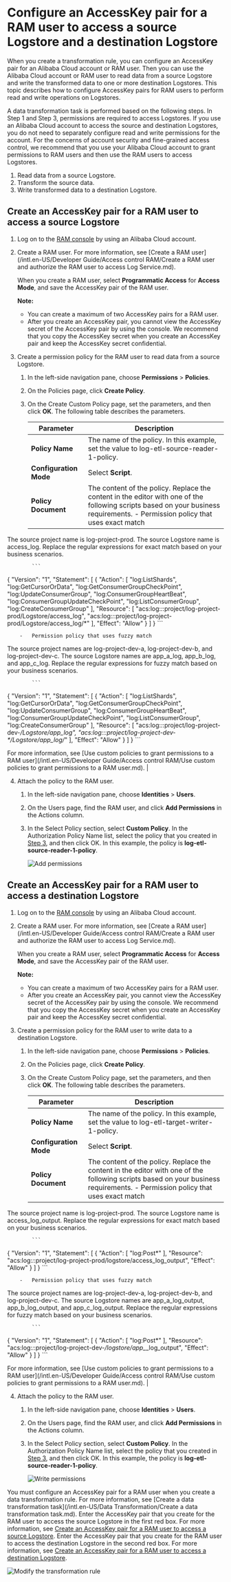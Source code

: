 # Configure an AccessKey pair for a RAM user to access a source Logstore and a destination Logstore

When you create a transformation rule, you can configure an AccessKey pair for an Alibaba Cloud account or RAM user. Then you can use the Alibaba Cloud account or RAM user to read data from a source Logstore and write the transformed data to one or more destination Logstores. This topic describes how to configure AccessKey pairs for RAM users to perform read and write operations on Logstores.

A data transformation task is performed based on the following steps. In Step 1 and Step 3, permissions are required to access Logstores. If you use an Alibaba Cloud account to access the source and destination Logstores, you do not need to separately configure read and write permissions for the account. For the concerns of account security and fine-grained access control, we recommend that you use your Alibaba Cloud account to grant permissions to RAM users and then use the RAM users to access Logstores.

1.  Read data from a source Logstore.
2.  Transform the source data.
3.  Write transformed data to a destination Logstore.

## Create an AccessKey pair for a RAM user to access a source Logstore

1.  Log on to the [RAM console](https://ram.console.aliyun.com/) by using an Alibaba Cloud account.

2.  Create a RAM user. For more information, see [Create a RAM user](/intl.en-US/Developer Guide/Access control RAM/Create a RAM user and authorize the RAM user to access Log Service.md).

    When you create a RAM user, select **Programmatic Access** for **Access Mode**, and save the AccessKey pair of the RAM user.

    **Note:**

    -   You can create a maximum of two AccessKey pairs for a RAM user.
    -   After you create an AccessKey pair, you cannot view the AccessKey secret of the AccessKey pair by using the console. We recommend that you copy the AccessKey secret when you create an AccessKey pair and keep the AccessKey secret confidential.
3.  Create a permission policy for the RAM user to read data from a source Logstore.

    1.  In the left-side navigation pane, choose **Permissions** \> **Policies**.

    2.  On the Policies page, click **Create Policy**.

    3.  On the Create Custom Policy page, set the parameters, and then click **OK**. The following table describes the parameters.

        |Parameter|Description|
        |---------|-----------|
        |**Policy Name**|The name of the policy. In this example, set the value to log-etl-source-reader-1-policy.|
        |**Configuration Mode**|Select **Script**.|
        |**Policy Document**|The content of the policy. Replace the content in the editor with one of the following scripts based on your business requirements.         -   Permission policy that uses exact match

The source project name is log-project-prod. The source Logstore name is access\_log. Replace the regular expressions for exact match based on your business scenarios.

            ```
{
  "Version": "1",
  "Statement": [
    {
      "Action": [
        "log:ListShards",
        "log:GetCursorOrData",
        "log:GetConsumerGroupCheckPoint",
        "log:UpdateConsumerGroup",
        "log:ConsumerGroupHeartBeat",
        "log:ConsumerGroupUpdateCheckPoint",
        "log:ListConsumerGroup",
        "log:CreateConsumerGroup"
      ],
      "Resource": [
        "acs:log:*:*:project/log-project-prod/Logstore/access_log",
        "acs:log:*:*:project/log-project-prod/Logstore/access_log/*"
      ],
      "Effect": "Allow"
    }
  ]
}
            ```

        -   Permission policy that uses fuzzy match

The source project names are log-project-dev-a, log-project-dev-b, and log-project-dev-c. The source Logstore names are app\_a\_log, app\_b\_log, and app\_c\_log. Replace the regular expressions for fuzzy match based on your business scenarios.

            ```
{
  "Version": "1",
  "Statement": [
    {
      "Action": [
        "log:ListShards",
        "log:GetCursorOrData",
        "log:GetConsumerGroupCheckPoint",
        "log:UpdateConsumerGroup",
        "log:ConsumerGroupHeartBeat",
        "log:ConsumerGroupUpdateCheckPoint",
        "log:ListConsumerGroup",
        "log:CreateConsumerGroup"
      ],
      "Resource": [
        "acs:log:*:*:project/log-project-dev-*/Logstore/app_*_log",
    "acs:log:*:*:project/log-project-dev-*/Logstore/app_*_log/*"
      ],
      "Effect": "Allow"
    }
  ]
}
            ```

For more information, see [Use custom policies to grant permissions to a RAM user](/intl.en-US/Developer Guide/Access control RAM/Use custom policies to grant permissions to a RAM user.md). |

4.  Attach the policy to the RAM user.

    1.  In the left-side navigation pane, choose **Identities** \> **Users**.

    2.  On the Users page, find the RAM user, and click **Add Permissions** in the Actions column.

    3.  In the Select Policy section, select **Custom Policy**. In the Authorization Policy Name list, select the policy that you created in [Step 3](#step_6nl_j25_k2h), and then click OK. In this example, the policy is **log-etl-source-reader-1-policy**.

        ![Add permissions](https://static-aliyun-doc.oss-cn-hangzhou.aliyuncs.com/assets/img/en-US/9943749951/p58754.png)


## Create an AccessKey pair for a RAM user to access a destination Logstore

1.  Log on to the [RAM console](https://ram.console.aliyun.com/) by using an Alibaba Cloud account.

2.  Create a RAM user. For more information, see [Create a RAM user](/intl.en-US/Developer Guide/Access control RAM/Create a RAM user and authorize the RAM user to access Log Service.md).

    When you create a RAM user, select **Programmatic Access** for **Access Mode**, and save the AccessKey pair of the RAM user.

    **Note:**

    -   You can create a maximum of two AccessKey pairs for a RAM user.
    -   After you create an AccessKey pair, you cannot view the AccessKey secret of the AccessKey pair by using the console. We recommend that you copy the AccessKey secret when you create an AccessKey pair and keep the AccessKey secret confidential.
3.  Create a permission policy for the RAM user to write data to a destination Logstore.

    1.  In the left-side navigation pane, choose **Permissions** \> **Policies**.

    2.  On the Policies page, click **Create Policy**.

    3.  On the Create Custom Policy page, set the parameters, and then click **OK**. The following table describes the parameters.

        |Parameter|Description|
        |---------|-----------|
        |**Policy Name**|The name of the policy. In this example, set the value to log-etl-target-writer-1-policy.|
        |**Configuration Mode**|Select **Script**.|
        |**Policy Document**|The content of the policy. Replace the content in the editor with one of the following scripts based on your business requirements.         -   Permission policy that uses exact match

The source project name is log-project-prod. The source Logstore name is access\_log\_output. Replace the regular expressions for exact match based on your business scenarios.

            ```
{
  "Version": "1",
  "Statement": [
    {
      "Action": [
        "log:Post*"
      ],
       "Resource": "acs:log:*:*:project/log-project-prod/logstore/access_log_output",
      "Effect": "Allow"
    }
  ]
}
            ```

        -   Permission policy that uses fuzzy match

The source project names are log-project-dev-a, log-project-dev-b, and log-project-dev-c. The source Logstore names are app\_a\_log\_output, app\_b\_log\_output, and app\_c\_log\_output. Replace the regular expressions for fuzzy match based on your business scenarios.

            ```
{
  "Version": "1",
  "Statement": [
    {
      "Action": [
        "log:Post*"
      ],
       "Resource": "acs:log:*:*:project/log-project-dev-*/logstore/app_*_log_output",
      "Effect": "Allow"
    }
  ]
}
            ```

For more information, see [Use custom policies to grant permissions to a RAM user](/intl.en-US/Developer Guide/Access control RAM/Use custom policies to grant permissions to a RAM user.md). |

4.  Attach the policy to the RAM user.

    1.  In the left-side navigation pane, choose **Identities** \> **Users**.

    2.  On the Users page, find the RAM user, and click **Add Permissions** in the Actions column.

    3.  In the Select Policy section, select **Custom Policy**. In the Authorization Policy Name list, select the policy that you created in [Step 3](#step_bqu_zxr_ag0), and then click OK. In this example, the policy is **log-etl-source-reader-1-policy**.

        ![Write permissions](https://static-aliyun-doc.oss-cn-hangzhou.aliyuncs.com/assets/img/en-US/9943749951/p107689.png)


You must configure an AccessKey pair for a RAM user when you create a data transformation rule. For more information, see [Create a data transformation task](/intl.en-US/Data Transformation/Create a data transformation task.md). Enter the AccessKey pair that you create for the RAM user to access the source Logstore in the first red box. For more information, see [Create an AccessKey pair for a RAM user to access a source Logstore](#section_bp1_fos_oep). Enter the AccessKey pair that you create for the RAM user to access the destination Logstore in the second red box. For more information, see [Create an AccessKey pair for a RAM user to access a destination Logstore](#section_6rs_1c4_9h8).

![Modify the transformation rule](https://static-aliyun-doc.oss-cn-hangzhou.aliyuncs.com/assets/img/en-US/2708280061/p58759.png)

